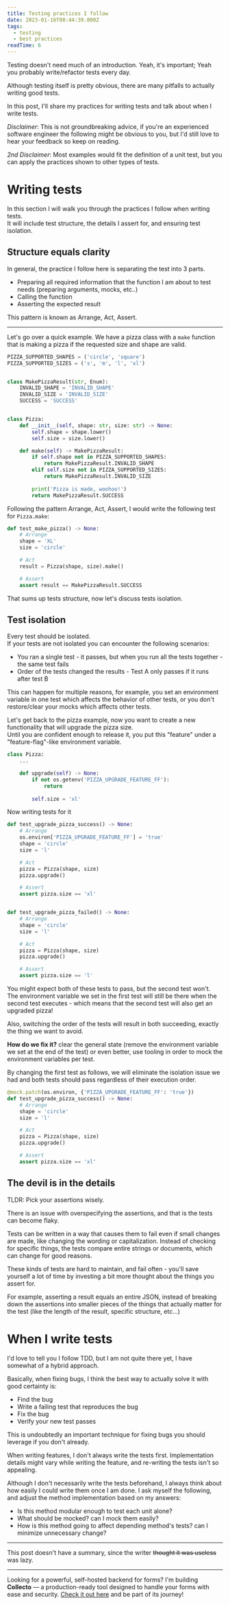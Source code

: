 ```yaml
---
title: Testing practices I follow
date: 2023-01-16T08:44:39.000Z
tags:
  - testing
  - best practices
readTime: 6
---
```


Testing doesn't need much of an introduction. Yeah, it's important; Yeah you probably write/refactor tests every day.  

Although testing itself is pretty obvious, there are many pitfalls to actually writing good tests.  

In this post, I'll share my practices for writing tests and talk about when I write tests.  

*Disclaimer*: This is not groundbreaking advice, if you're an experienced software engineer the following might be obvious to you, but I'd still love to hear your feedback so keep on reading.

*2nd Disclaimer*: Most examples would fit the definition of a unit test, but you can apply the practices shown to other types of tests.


# Writing tests
In this section I will walk you through the practices I follow when writing tests.  
It will include test structure, the details I assert for, and ensuring test isolation.

## Structure equals clarity
In general, the practice I follow here is separating the test into 3 parts.  
* Preparing all required information that the function I am about to test needs (preparing arguments, mocks, etc..)
* Calling the function
* Asserting the expected result

This pattern is known as Arrange, Act, Assert.  

---

Let's go over a quick example. We have a pizza class with a `make` function that is making a pizza if the requested size and shape are valid.

``` python
PIZZA_SUPPORTED_SHAPES = ('circle', 'square')
PIZZA_SUPPORTED_SIZES = ('s', 'm', 'l', 'xl')


class MakePizzaResult(str, Enum):
    INVALID_SHAPE = 'INVALID_SHAPE'
    INVALID_SIZE = 'INVALID_SIZE'
    SUCCESS = 'SUCCESS'


class Pizza:
    def __init__(self, shape: str, size: str) -> None:
        self.shape = shape.lower()
        self.size = size.lower()

    def make(self) -> MakePizzaResult:
        if self.shape not in PIZZA_SUPPORTED_SHAPES:
            return MakePizzaResult.INVALID_SHAPE
        elif self.size not in PIZZA_SUPPORTED_SIZES:
            return MakePizzaResult.INVALID_SIZE
        
        print('Pizza is made, woohoo!')
        return MakePizzaResult.SUCCESS
```

Following the pattern Arrange, Act, Assert, I would write the following test for `Pizza.make`:
``` python
def test_make_pizza() -> None:
    # Arrange
    shape = 'XL'
    size = 'circle'

    # Act
    result = Pizza(shape, size).make()

    # Assert
    assert result == MakePizzaResult.SUCCESS
```

That sums up tests structure, now let's discuss tests isolation.

## Test isolation
Every test should be isolated.  
If your tests are not isolated you can encounter the following scenarios:

* You ran a single test - it passes, but when you run all the tests together - the same test fails
* Order of the tests changed the results - Test A only passes if it runs after test B

This can happen for multiple reasons, for example, you set an environment variable in one test which affects the behavior of other tests, or you don't restore/clear your mocks which affects other tests.

Let's get back to the pizza example, now you want to create a new functionality that will upgrade the pizza size.  
Until you are confident enough to release it, you put this "feature" under a "feature-flag"-like environment variable.

``` python
class Pizza:
    ...

    def upgrade(self) -> None:
        if not os.getenv('PIZZA_UPGRADE_FEATURE_FF'):
            return
        
        self.size = 'xl'
```

Now writing tests for it

``` python
def test_upgrade_pizza_success() -> None:
    # Arrange
    os.environ['PIZZA_UPGRADE_FEATURE_FF'] = 'true'
    shape = 'circle'
    size = 'l'

    # Act
    pizza = Pizza(shape, size)
    pizza.upgrade()

    # Assert
    assert pizza.size == 'xl'


def test_upgrade_pizza_failed() -> None:
    # Arrange
    shape = 'circle'
    size = 'l'

    # Act
    pizza = Pizza(shape, size)
    pizza.upgrade()

    # Assert
    assert pizza.size == 'l'
```

You might expect both of these tests to pass, but the second test won't.  
The environment variable we set in the first test will still be there when the second test executes - which means that the second test will also get an upgraded pizza!

Also, switching the order of the tests will result in both succeeding, exactly the thing we want to avoid.

**How do we fix it?** clear the general state (remove the environment variable we set at the end of the test) or even better, use tooling in order to mock the environment variables per test.

By changing the first test as follows, we will eliminate the isolation issue we had and both tests should pass regardless of their execution order.

``` python
@mock.patch(os.environ, {'PIZZA_UPGRADE_FEATURE_FF': 'true'})
def test_upgrade_pizza_success() -> None:
    # Arrange
    shape = 'circle'
    size = 'l'

    # Act
    pizza = Pizza(shape, size)
    pizza.upgrade()

    # Assert
    assert pizza.size == 'xl'
```
## The devil is in the details
TLDR: Pick your assertions wisely.

There is an issue with overspecifying the assertions, and that is the tests can become flaky.

Tests can be written in a way that causes them to fail even if small changes are made, like changing the wording or capitalization. Instead of checking for specific things, the tests compare entire strings or documents, which can change for good reasons.

These kinds of tests are hard to maintain, and fail often - you'll save yourself a lot of time by investing a bit more thought about the things you assert for.

For example, asserting a result equals an entire JSON, instead of breaking down the assertions into smaller pieces of the things that actually matter for the test (like the length of the result, specific structure, etc...)

# When I write tests
I'd love to tell you I follow TDD, but I am not quite there yet, I have somewhat of a hybrid approach.

Basically, when fixing bugs, I think the best way to actually solve it with good certainty is:
* Find the bug
* Write a failing test that reproduces the bug
* Fix the bug
* Verify your new test passes

This is undoubtedly an important technique for fixing bugs you should leverage if you don't already.

When writing features, I don't always write the tests first. Implementation details might vary while writing the feature, and re-writing the tests isn't so appealing.

Although I don't necessarily write the tests beforehand, I always think about how easily I could write them once I am done. I ask myself the following, and adjust the method implementation based on my answers:

* Is this method modular enough to test each unit alone?
* What should be mocked? can I mock them easily?
* How is this method going to affect depending method's tests? can I minimize unnecessary change?

---

This post doesn't have a summary, since the writer ~~thought it was useless~~ was lazy.



<!-- PROMO BLOCK -->
---

Looking for a powerful, self-hosted backend for forms? 
I'm building **Collecto** — a production-ready tool designed to handle your forms with ease and security. [Check it out here](https://github.com/Eliran-Turgeman/Collecto) and be part of its journey!
<!-- END PROMO BLOCK -->


